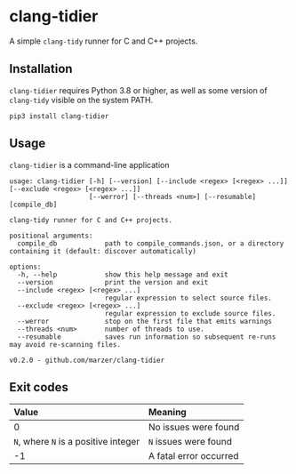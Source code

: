 # clang-tidier

A simple `clang-tidy` runner for C and C++ projects.

## Installation

`clang-tidier` requires Python 3.8 or higher, as well as some version of `clang-tidy` visible on the system PATH.

```
pip3 install clang-tidier
```

## Usage

`clang-tidier` is a command-line application

```
usage: clang-tidier [-h] [--version] [--include <regex> [<regex> ...]] [--exclude <regex> [<regex> ...]]
                    [--werror] [--threads <num>] [--resumable] [compile_db]

clang-tidy runner for C and C++ projects.

positional arguments:
  compile_db            path to compile_commands.json, or a directory containing it (default: discover automatically)

options:
  -h, --help            show this help message and exit
  --version             print the version and exit
  --include <regex> [<regex> ...]
                        regular expression to select source files.
  --exclude <regex> [<regex> ...]
                        regular expression to exclude source files.
  --werror              stop on the first file that emits warnings
  --threads <num>       number of threads to use.
  --resumable           saves run information so subsequent re-runs may avoid re-scanning files.

v0.2.0 - github.com/marzer/clang-tidier
```

## Exit codes

| Value                                | Meaning                |
| :----------------------------------- | :--------------------- |
| 0                                    | No issues were found   |
| `N`, where `N` is a positive integer | `N` issues were found  |
| -1                                   | A fatal error occurred |

